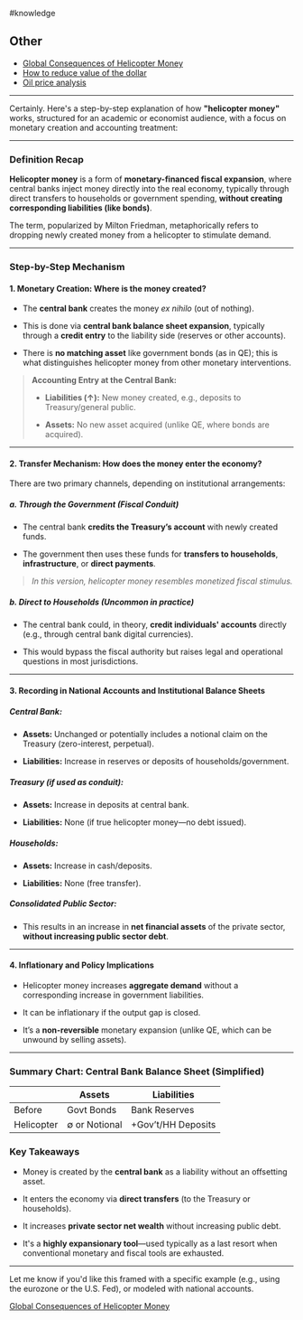 \#knowledge

## Other

* [Global Consequences of Helicopter Money](Global%20Consequences%20of%20Helicopter%20Money.md)
* [How to reduce value of the dollar](How%20to%20reduce%20value%20of%20the%20dollar.md)
* [Oil price analysis](Oil%20price%20analysis.md)

---

Certainly. Here's a step-by-step explanation of how **"helicopter money"** works, structured for an academic or economist audience, with a focus on monetary creation and accounting treatment:

---

### **Definition Recap**

**Helicopter money** is a form of **monetary-financed fiscal expansion**, where central banks inject money directly into the real economy, typically through direct transfers to households or government spending, **without creating corresponding liabilities (like bonds)**.

The term, popularized by Milton Friedman, metaphorically refers to dropping newly created money from a helicopter to stimulate demand.

---

### **Step-by-Step Mechanism**

#### **1. Monetary Creation: Where is the money created?**

* The **central bank** creates the money *ex nihilo* (out of nothing).

* This is done via **central bank balance sheet expansion**, typically through a **credit entry** to the liability side (reserves or other accounts).

* There is **no matching asset** like government bonds (as in QE); this is what distinguishes helicopter money from other monetary interventions.

 > 
 > **Accounting Entry at the Central Bank:**
 > 
 > * **Liabilities (↑):** New money created, e.g., deposits to Treasury/general public.
 > 
 > * **Assets:** No new asset acquired (unlike QE, where bonds are acquired).

---

#### **2. Transfer Mechanism: How does the money enter the economy?**

There are two primary channels, depending on institutional arrangements:

##### a. **Through the Government (Fiscal Conduit)**

* The central bank **credits the Treasury’s account** with newly created funds.

* The government then uses these funds for **transfers to households**, **infrastructure**, or **direct payments**.

 > 
 > *In this version, helicopter money resembles monetized fiscal stimulus.*

##### b. **Direct to Households (Uncommon in practice)**

* The central bank could, in theory, **credit individuals' accounts** directly (e.g., through central bank digital currencies).

* This would bypass the fiscal authority but raises legal and operational questions in most jurisdictions.

---

#### **3. Recording in National Accounts and Institutional Balance Sheets**

##### **Central Bank:**

* **Assets:** Unchanged or potentially includes a notional claim on the Treasury (zero-interest, perpetual).

* **Liabilities:** Increase in reserves or deposits of households/government.

##### **Treasury (if used as conduit):**

* **Assets:** Increase in deposits at central bank.

* **Liabilities:** None (if true helicopter money—no debt issued).

##### **Households:**

* **Assets:** Increase in cash/deposits.

* **Liabilities:** None (free transfer).

##### **Consolidated Public Sector:**

* This results in an increase in **net financial assets** of the private sector, **without increasing public sector debt**.

---

#### **4. Inflationary and Policy Implications**

* Helicopter money increases **aggregate demand** without a corresponding increase in government liabilities.

* It can be inflationary if the output gap is closed.

* It’s a **non-reversible** monetary expansion (unlike QE, which can be unwound by selling assets).

---

### **Summary Chart: Central Bank Balance Sheet (Simplified)**

||Assets|Liabilities|
|-|------|-----------|
|Before|Govt Bonds|Bank Reserves|
|Helicopter|∅ or Notional|+Gov’t/HH Deposits|

### **Key Takeaways**

* Money is created by the **central bank** as a liability without an offsetting asset.

* It enters the economy via **direct transfers** (to the Treasury or households).

* It increases **private sector net wealth** without increasing public debt.

* It's a **highly expansionary tool**—used typically as a last resort when conventional monetary and fiscal tools are exhausted.

---

Let me know if you'd like this framed with a specific example (e.g., using the eurozone or the U.S. Fed), or modeled with national accounts.

[Global Consequences of Helicopter Money](Global%20Consequences%20of%20Helicopter%20Money.md)
